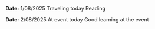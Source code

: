 **Date:** 1/08/2025
Traveling today
Reading

**Date:** 2/08/2025
At event today
Good learning at the event
